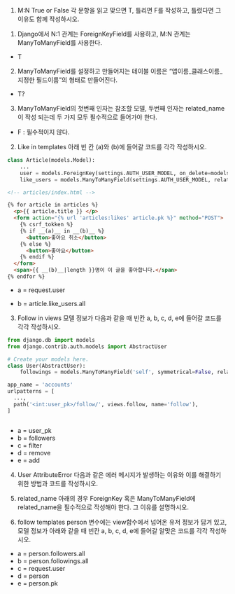 1. M:N True or False
각 문항을 읽고 맞으면 T, 틀리면 F를 작성하고, 틀렸다면 그 이유도 함께 작성하시오.

1) Django에서 N:1 관계는 ForeignKeyField를 사용하고,
M:N 관계는 ManyToManyField를 사용한다.

 - T

2) ManyToManyField를 설정하고 만들어지는 테이블 이름은
“앱이름_클래스이름_지정한 필드이름”의 형태로 만들어진다. 

  - T?

3) ManyToManyField의 첫번째 인자는 참조할 모델, 
두번째 인자는 related_name이 작성 되는데 두 가지 모두 필수적으로 들어가야 한다.

  - F : 필수적이지 않다.

2. Like in templates
아래 빈 칸 (a)와 (b)에 들어갈 코드를 각각 작성하시오.

```python
class Article(models.Model):
    ...
    user = models.ForeignKey(settings.AUTH_USER_MODEL, on_delete=models.CASCADE)
    like_users = models.ManyToManyField(settings.AUTH_USER_MODEL, related_name='like_articles')
```
```html
<!-- articles/index.html -->

{% for article in articles %}
  <p>{{ article.title }} </p>
  <form action="{% url 'articles:likes' article.pk %}" method="POST">
    {% csrf_tokken %}
    {% if __(a)__ in __(b)__ %}
      <button>좋아요 취소</button>
    {% else %}
      <button>좋아요</button>
    {% endif %}
  </form>
  <span>{{ __(b)__|length }}명이 이 글을 좋아합니다.</span>
{% endfor %}
```
- a = request.user

- b = article.like_users.all


3. Follow in views
모델 정보가 다음과 같을 때 빈칸 a, b, c, d, e에 들어갈 코드를 각각 작성하시오.

```python
from django.db import models
from django.contrib.auth.models import AbstractUser

# Create your models here.
class User(AbstractUser):
    followings = models.ManyToManyField('self', symmetrical=False, related_name='followers')
```
```python
app_name = 'accounts'
urlpatterns = [
  ...,
  path('<int:user_pk>/follow/', views.follow, name='follow'),
]
```
```python

```
- a = user_pk
- b = followers
- c = filter
- d = remove
- e = add


4. User AttributeError
다음과 같은 에러 메시지가 발생하는 이유와
이를 해결하기 위한 방법과 코드를 작성하시오. 





5. related_name
아래의 경우 ForeignKey 혹은 ManyToManyField에 related_name을
필수적으로 작성해야 한다. 그 이유를 설명하시오. 


6. follow templates
person 변수에는 view함수에서 넘어온 유저 정보가 담겨 있고,
모델 정보가 아래와 같을 때
빈칸 a, b, c, d, e에 들어갈 알맞은 코드를 각각 작성하시오.

- a = person.followers.all
- b = person.followings.all
- c = request.user
- d = person
- e = person.pk
